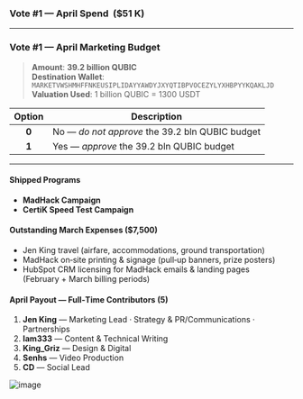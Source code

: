 ### Vote #1 — April Spend  (\$51 K)

---

### Vote #1 — April Marketing Budget

> **Amount**: **39.2 billion QUBIC**  
> **Destination Wallet**: `MARKETVWSHMHFFNKEUSIPLIDAYYAWDYJXYQTIBPVOCEZYLYXHBPYYKQAKLJD`  
> **Valuation Used**: 1 billion QUBIC = 1300 USDT  

| Option | Description                                              |
| :----: | -------------------------------------------------------- |
| **0**  | No — *do not approve* the 39.2 bln QUBIC budget          |
| **1**  | Yes — *approve* the 39.2 bln QUBIC budget                |

---

#### Shipped Programs
- **MadHack Campaign**
- **CertiK Speed Test Campaign**

#### Outstanding March Expenses (\$7,500)
- Jen King travel (airfare, accommodations, ground transportation)  
- MadHack on‑site printing & signage (pull‑up banners, prize posters)  
- HubSpot CRM licensing for MadHack emails & landing pages (February + March billing periods)

#### April Payout — Full‑Time Contributors (5)
1. **Jen King** — Marketing Lead · Strategy & PR/Communications · Partnerships  
2. **Iam333** — Content & Technical Writing  
3. **King_Griz** — Design & Digital  
4. **Senhs** — Video Production  
5. **CD** — Social Lead

![image](https://github.com/user-attachments/assets/d52a4329-8476-4a4d-bf0f-4b1c428f94c5)
